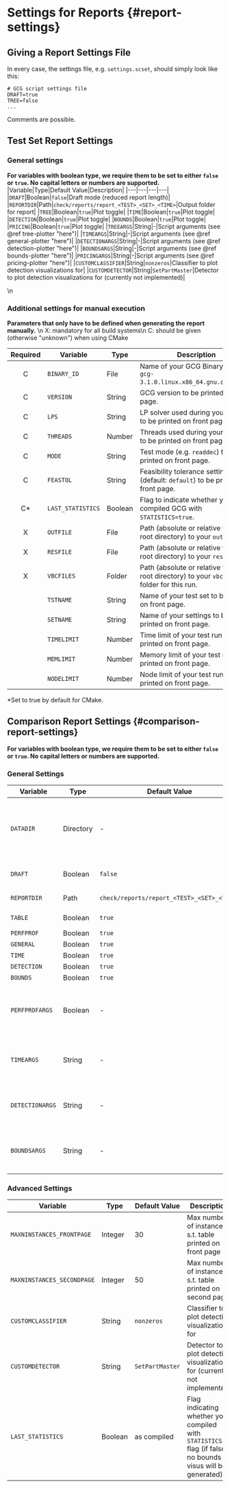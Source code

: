 # Settings for Reports {#report-settings}
## Giving a Report Settings File
In every case, the settings file, e.g. `settings.scset`, should simply look like this:
```
# GCG script settings file
DRAFT=true
TREE=false
...
```
Comments are possible.

## Test Set Report Settings
### General settings
**For variables with boolean type, we require them to be set to either `false` or `true`. No capital letters or numbers are supported.**
|Variable|Type|Default Value|Description|
|---|---|---|---|
|`DRAFT`|Boolean|`false`|Draft mode (reduced report length)|
|`REPORTDIR`|Path|`check/reports/report_<TEST>_<SET>_<TIME>`|Output folder for report|
|`TREE`|Boolean|`true`|Plot toggle|
|`TIME`|Boolean|`true`|Plot toggle|
|`DETECTION`|Boolean|`true`|Plot toggle|
|`BOUNDS`|Boolean|`true`|Plot toggle|
|`PRICING`|Boolean|`true`|Plot toggle|
|`TREEARGS`|String|-|Script arguments (see @ref tree-plotter "here")|
|`TIMEARGS`|String|-|Script arguments (see @ref general-plotter "here")|
|`DETECTIONARGS`|String|-|Script arguments (see @ref detection-plotter "here")|
|`BOUNDSARGS`|String|-|Script arguments (see @ref bounds-plotter "here")|
|`PRICINGARGS`|String|-|Script arguments (see @ref pricing-plotter "here")|
|`CUSTOMCLASSIFIER`|String|`nonzeros`|Classifier to plot detection visualizations for|
|`CUSTOMDETECTOR`|String|`SetPartMaster`|Detector to plot detection visualizations for (currently not implemented)|

\n
### Additional settings for manual execution
**Parameters that only have to be defined when generating the report manually.** \n
X: mandatory for all build systems\n
C: should be given (otherwise "unknown") when using CMake

|Required|Variable|Type|Description|
|:-:|---|---|---|
|C|`BINARY_ID`|File|Name of your GCG Binary (e.g. `gcg-3.1.0.linux.x86_64.gnu.opt.spx2`).|
|C|`VERSION`|String|GCG version to be printed on front page.|
|C|`LPS`|String|LP solver used during your test run to be printed on front page.|
|C|`THREADS`|Number|Threads used during your test run to be printed on front page.|
|C|`MODE`|String|Test mode (e.g. `readdec`) to be printed on front page.|
|C|`FEASTOL`|String|Feasibility tolerance setting (default: `default`) to be printed on front page.|
|C*|`LAST_STATISTICS`|Boolean|Flag to indicate whether you compiled GCG with `STATISTICS=true`.|
|X|`OUTFILE`|File|Path (absolute or relative to GCG root directory) to your `out` file.|
|X|`RESFILE`|File|Path (absolute or relative to GCG root directory) to your `res` file.|
|X|`VBCFILES`|Folder|Path (absolute or relative to GCG root directory) to your `vbc` files folder for this run.|
| |`TSTNAME`|String|Name of your test set to be printed on front page.|
| |`SETNAME`|String|Name of your settings to be printed on front page.|
| |`TIMELIMIT`|Number|Time limit of your test run to be printed on front page.|
| |`MEMLIMIT`|Number|Memory limit of your test run to be printed on front page.|
| |`NODELIMIT`|Number|Node limit of your test run to be printed on front page.|

*Set to true by default for CMake.

## Comparison Report Settings {#comparison-report-settings}
**For variables with boolean type, we require them to be set to either `false` or `true`. No capital letters or numbers are supported.**

### General Settings
|Variable|Type|Default Value|Description|
|---|---|---|---|
|`DATADIR`|Directory|-|Must be the directory including your `.out` and `.res` files (will be asked for if not given).|
|`DRAFT`|Boolean|`false`|Draft mode (reduced report length)|
|`REPORTDIR`|Path|`check/reports/report_<TEST>_<SET>_<TIME>`|Output folder for report|
|`TABLE`|Boolean|`true`|Comparison Table toggle|
|`PERFPROF`|Boolean|`true`|Plot toggle|
|`GENERAL`|Boolean|`true`|Plot toggle|
|`TIME`|Boolean|`true`|Plot toggle|
|`DETECTION`|Boolean|`true`|Plot toggle|
|`BOUNDS`|Boolean|`true`|Plot toggle|
|`PERFPROFARGS`|Boolean|-|Script arguments (see @ref performance-profile-plotter "here")|
|`TIMEARGS`|String|-|Script arguments (see @ref general-plotter "here")|
|`DETECTIONARGS`|String|-|Script arguments (see @ref detection-plotter "here")|
|`BOUNDSARGS`|String|-|Script arguments (see @ref bounds-plotter "here")|

### Advanced Settings
|Variable|Type|Default Value|Description|
|---|---|---|---|
|`MAXNINSTANCES_FRONTPAGE`|Integer|30|Max number of instances s.t. table printed on front page|
|`MAXNINSTANCES_SECONDPAGE`|Integer|50|Max number of instances s.t. table printed on second page|
|`CUSTOMCLASSIFIER`|String|`nonzeros`|Classifier to plot detection visualizations for|
|`CUSTOMDETECTOR`|String|`SetPartMaster`|Detector to plot detection visualizations for (currently not implemented)|
|`LAST_STATISTICS`|Boolean|as compiled|Flag indicating whether you compiled with `STATISTICS` flag (if false, no bounds visus will be generated)|